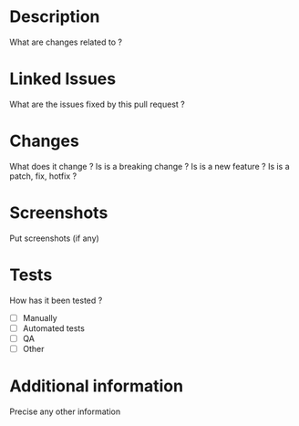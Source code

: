 # Description
What are changes related to ?

# Linked Issues
What are the issues fixed by this pull request ?

# Changes
What does it change ?
Is is a breaking change ?
Is is a new feature ?
Is is a patch, fix, hotfix ?

# Screenshots
Put screenshots (if any)

# Tests
How has it been tested ?

- [ ] Manually
- [ ] Automated tests
- [ ] QA
- [ ] Other

# Additional information
Precise any other information